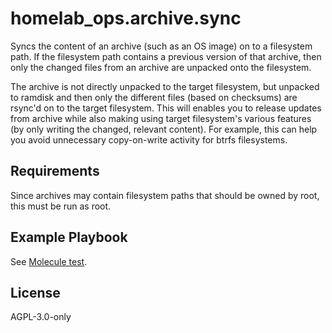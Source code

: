 homelab_ops.archive.sync
========================

Syncs the content of an archive (such as an OS image) on to a filesystem path. If the filesystem path contains a previous version of that archive, then only the changed files from an archive are unpacked onto the filesystem.

The archive is not directly unpacked to the target filesystem, but unpacked to ramdisk and then only the different files (based on checksums) are rsync'd on to the target filesystem. This will enables you to release updates from archive while also making using target filesystem's various features (by only writing the changed, relevant content). For example, this can help you avoid unnecessary copy-on-write activity for btrfs filesystems.

Requirements
------------

Since archives may contain filesystem paths that should be owned by root, this must be run as root.

Example Playbook
----------------

See [Molecule test](../../molecule/sync/).

License
-------

AGPL-3.0-only
